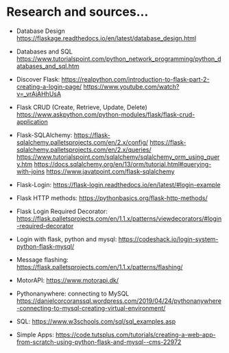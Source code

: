 # Research and sources...

* Database Design
https://flaskage.readthedocs.io/en/latest/database_design.html

* Databases and SQL
https://www.tutorialspoint.com/python_network_programming/python_databases_and_sql.htm

* Discover Flask:
https://realpython.com/introduction-to-flask-part-2-creating-a-login-page/
https://www.youtube.com/watch?v=_vrAjAHhUsA

* Flask CRUD (Create, Retrieve, Update, Delete)
https://www.askpython.com/python-modules/flask/flask-crud-application

* Flask-SQLAlchemy:
https://flask-sqlalchemy.palletsprojects.com/en/2.x/config/
https://flask-sqlalchemy.palletsprojects.com/en/2.x/queries/
https://www.tutorialspoint.com/sqlalchemy/sqlalchemy_orm_using_query.htm
https://docs.sqlalchemy.org/en/13/orm/tutorial.html#querying-with-joins
https://www.javatpoint.com/flask-sqlalchemy

* Flask-Login:
https://flask-login.readthedocs.io/en/latest/#login-example

* Flask HTTP methods:
https://pythonbasics.org/flask-http-methods/

* Flask Login Required Decorator:
https://flask.palletsprojects.com/en/1.1.x/patterns/viewdecorators/#login-required-decorator

* Login with flask, python and mysql:
https://codeshack.io/login-system-python-flask-mysql/

* Message flashing:
https://flask.palletsprojects.com/en/1.1.x/patterns/flashing/

* MotorAPI:
https://www.motorapi.dk/

* Pythonanywhere: connecting to MySQL
https://danielcorcoranssql.wordpress.com/2019/04/24/pythonanywhere-connecting-to-mysql-creating-virtual-environment/

* SQL:
https://www.w3schools.com/sql/sql_examples.asp

* Simple Apps:
https://code.tutsplus.com/tutorials/creating-a-web-app-from-scratch-using-python-flask-and-mysql--cms-22972


